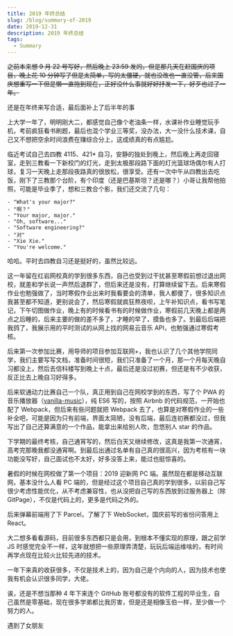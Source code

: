 ```yaml
---
title: 2019 年终总结
slug: /blog/summary-of-2019
date: 2019-12-31
description: 2019 年终总结
tags:
  - Summary
---
```


~~之前本来想 9 月 22 号写好，然后晚上 23:59 发的，但是那几天在赶国庆的项目，晚上花 10 分钟写了但是太简单，写的太僵硬，就也没改也一直没管，后来国庆想重写一下但是懒一直拖到现在，正好没什么事就好好抒发一下，好歹也过了一年。~~

还是在年终来写合适，最后面补上了后半年的事

上大学一年了，明明刚大二，都感觉自己像个老油条一样，水课补作业睡觉玩手机，考前疯狂看书刷题，最后也混个学业三等奖，没办法，大一没什么技术课，自己又不想把空余时间浪费在赚综合分上，这成绩真的有点尴尬。

临近考试自己去四教 4115、421* 自习，安静的独处到晚上，然后晚上再走回寝室，走到三教看一下新校门的灯光，走到太极那段路下面的灯光篮球场偶尔有人打球，复习一天晚上走那段夜路真的很放松，很享受。还有一次中午从四教出去吃饭，刚下了三教那个台阶，有个印度（还是巴基斯坦？还是哪？）小哥让我帮他拍照，可能是毕业季了，想和三教合个影，我们还交流了几句：

```text noLineNumbers
- "What's your major?"
- "啊？"
- "Your major, major."
- "Oh, software..."
- "Software engineering?"
- "对"
- "Xie Xie."
- "You're welcome."
```

哈哈。平时去四教自习还是挺好的，虽然比较远。

这一年留在红岩网校真的学到很多东西，自己也受到过干扰甚至寒假前想过退出网校，就差和学长说一声然后退群了，但后来还是没有，打算继续留下去。后来寒假作业也勉强做了，当时寒假作业出来时我看要会的清单，我人都傻了，很多知识点我甚至都不知道，更别说会了，然后寒假就疯狂熬夜呗，上午补知识点，看书写笔记，下午切图做作业，晚上有的时候看书有的时候做作业，寒假前几天晚上都是两点之后睡的，后来主要的做的差不多了，才睡的早了，摸鱼也多了。到最后后端把我鸽了，我展示用的平时测试的从网上找的网易云音乐 API，也勉强通过寒假考核。

后来第一次参加比赛，用导师的项目参加互联网+，我也认识了几个其他学院同学，我们主要写写文档，准备时间很短，我们只准备了一个月，那一个月每天晚自习都没上，然后去信科楼写到晚上十点，最后还是没过初赛，但还是有不少收获，反正比去上晚自习好得多。

后来软通动力比赛自己一个队，真正用到自己在网校学到的东西，写了个 PWA 的音乐播放器（[vanilla-music](https://ahabhgk.github.io/vanilla-music/)），纯 ES6 写的，按照 Airbnb 的代码规范，一开始也配了 Webpack，但后来有些问题就把 Webpack 去了，也算是对寒假作业的一些补全吧，可能是因为只有前端，界面太简陋，没有后端，最后连初赛都没过，但我写出了自己还算满意的一个作品，能拿出来给别人吹，忽悠别人 star 的作品。

下学期的最终考核，自己通宵写的，然后白天又继续修改，这真是我第一次通宵，高考完那晚我都没通宵啊。到最后出通过名单有自己真的很高兴，因为考核有一块功能没写好，自己面试也不太好，好多没答上来，能过也挺惊喜的。

暑假的时候在网校做了第一个项目：2019 迎新网 PC 端。虽然现在都是移动互联网，基本没什么人看 PC 端的，但是经过这个项目自己真的学到很多，以前自己写很少考虑性能优化，从不考虑兼容性，也从没把自己写的东西放到过服务器上（除 GitPage），不仅是代码上的，更多是代码之外的。

后来弹幕前端用了下 Parcel，了解了下 WebSocket，国庆前写的省份问答用上 React。

大二想多看看源码，目前很多东西都只是会用，到根本不懂实现的原理，跟之前学 JS 时感觉完全不一样，这年就想把一些原理弄清楚，玩玩后端运维啥的，有时间再学点现在比较火比较先进的技术。

一年下来真的收获很多，不仅是技术上的，因为自己是个内向的人，因为技术也使我有机会认识很多同学，大佬。

诶，还是不想当那种 4 年下来连个 GitHub 账号都没有的软件工程的毕业生，自己虽然是零基础，现在很多学弟都比我厉害，但是还是相像玉伯一样，至少做一个努力的人。

遇到了女朋友
